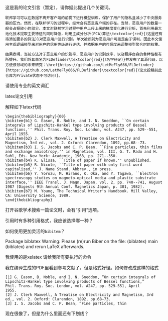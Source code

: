 这是我的论文引言（暂定），请你据此提出几个关键词。

```
联邦学习可以在数据不离开客户端的前提下进行模型训练，保护了用户的隐私且减小了中央服务器的压力。然而，在联邦学习的过程中，经常会有恶意客户端的存在。当然，恶意用户的数量一般会占据较小的部分。本文对联邦学习过程中用户上传上来的梯度变化进行分析，首先利用最大池化技术提取主要特征的同时降低，利用主成分分析(PCA)算法\textcolor{red}{（这里还有待添加更多的算法）}对恶意用户进行识别。单次被识别为恶意用户可能是由于误判，因此本文使用主观逻辑模型来对用户的信用等级进行评估，并依据用户的可信度来调整模型聚合时的权重。

结果表明，当前方法对于恶意用户的识别率、恶意用户的识别效率，以及程序自身的鲁棒性都有所提升。我们将其命名为FLDefinder\textcolor{red}{（名字待定）}并发布了其源代码，以方便该领域的未来研究：\href{https://github.com/LetMeFly666/FLDefinder}{https://github.com/LetMeFly666/FLDefinder}\textcolor{red}{（论文投稿前此仓库为Private状态不可访问）}。
```




请使用专业的英文词汇






latex论文引用






解释如下latex代码

```
\begin{thebibliography}{00}
\bibitem{b1} G. Eason, B. Noble, and I. N. Sneddon, ``On certain integrals of Lipschitz-Hankel type involving products of Bessel functions,'' Phil. Trans. Roy. Soc. London, vol. A247, pp. 529--551, April 1955.
\bibitem{b2} J. Clerk Maxwell, A Treatise on Electricity and Magnetism, 3rd ed., vol. 2. Oxford: Clarendon, 1892, pp.68--73.
\bibitem{b3} I. S. Jacobs and C. P. Bean, ``Fine particles, thin films and exchange anisotropy,'' in Magnetism, vol. III, G. T. Rado and H. Suhl, Eds. New York: Academic, 1963, pp. 271--350.
\bibitem{b4} K. Elissa, ``Title of paper if known,'' unpublished.
\bibitem{b5} R. Nicole, ``Title of paper with only first word capitalized,'' J. Name Stand. Abbrev., in press.
\bibitem{b6} Y. Yorozu, M. Hirano, K. Oka, and Y. Tagawa, ``Electron spectroscopy studies on magneto-optical media and plastic substrate interface,'' IEEE Transl. J. Magn. Japan, vol. 2, pp. 740--741, August 1987 [Digests 9th Annual Conf. Magnetics Japan, p. 301, 1982].
\bibitem{b7} M. Young, The Technical Writer's Handbook. Mill Valley, CA: University Science, 1989.
\end{thebibliography}
```




打开谷歌学术搜索一篇论文时，会有“引用”选项。

引用时有多种引用格式，我应该选择哪一种？





如何使用更加灵活的`bibitem`？






Package biblatex Warning: Please (re)run Biber on the file:
(biblatex)                main
(biblatex)                and rerun LaTeX afterwards.






我使用的是xelatex  请给我所有要执行的命令





我在编译生成的PDF里看到参考文献了，但是格式好怪。如何修改成这样的格式

```
[1] G. Eason, B. Noble, and I. N. Sneddon, “On certain integrals of
Lipschitz-Hankel type involving products of Bessel functions,”
Phil. Trans. Roy. Soc. London, vol. A247, pp. 529–551, April
1955.
[2] J. Clerk Maxwell, A Treatise on Electricity and Magnetism, 3rd
ed., vol. 2. Oxford: Clarendon, 1892, pp.68–73.
[3] I. S. Jacobs and C. P. Bean, “Fine particles, thin
```




现在很像了，但是为什么里面还有下划线？